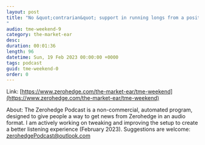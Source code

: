 ```yaml
---
layout: post
title: "No &quot;contrarian&quot; support in running longs from a positioning perspective.
"
audio: tme-weekend-9
category: the-market-ear
desc: 
duration: 00:01:36
length: 96
datetime: Sun, 19 Feb 2023 00:00:00 +0000
tags: podcast
guid: tme-weekend-0
order: 0
---
```



Link: [https://www.zerohedge.com/the-market-ear/tme-weekend](https://www.zerohedge.com/the-market-ear/tme-weekend)

About: The Zerohedge Podcast is a non-commercial, automated program, designed to give people a way to get news from Zerohedge in an audio format.  I am actively working on tweaking and improving the setup to create a better listening experience (February 2023).  Suggestions are welcome: [zerohedgePodcast@outlook.com](mailto:zerohedgePodcast@outlook.com)